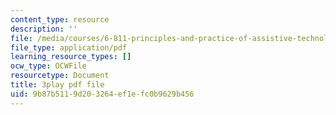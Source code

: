 ```yaml
---
content_type: resource
description: ''
file: /media/courses/6-811-principles-and-practice-of-assistive-technology-fall-2014/9b87b5119d203264ef1efc0b9629b456_x18bMLW4eO4.pdf
file_type: application/pdf
learning_resource_types: []
ocw_type: OCWFile
resourcetype: Document
title: 3play pdf file
uid: 9b87b511-9d20-3264-ef1e-fc0b9629b456
---
```

